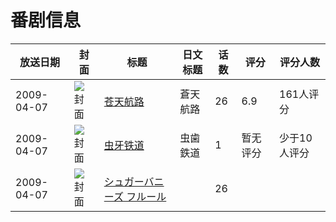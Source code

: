 # 番剧信息

|放送日期|封面|标题|日文标题|话数|评分|评分人数|
|---|---|---|---|---|---|---|
|2009-04-07|![封面](https://lain.bgm.tv/pic/cover/c/d3/a7/2088_HOqZq.jpg)|[苍天航路](https://bangumi.tv/subject/2088)|蒼天航路|26|6.9|161人评分|
|2009-04-07|![封面](https://lain.bgm.tv/pic/cover/c/f2/1a/36220_E65Sw.jpg)|[虫牙铁道](https://bangumi.tv/subject/36220)|虫歯鉄道|1|暂无评分|少于10人评分|
|2009-04-07|![封面](https://lain.bgm.tv/pic/cover/c/a9/32/473526_MWORM.jpg)|[シュガーバニーズ フルール](https://bangumi.tv/subject/473526)||26|||
